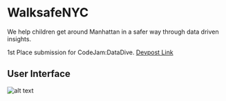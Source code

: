 # WalksafeNYC
We help children get around Manhattan in a safer way through data driven insights.

1st Place submission for CodeJam:DataDive. <a href="http://bit.ly/walksafenyc">Devpost Link</a>

## User Interface
![alt text](https://i.imgur.com/1TvGbZH.png)
